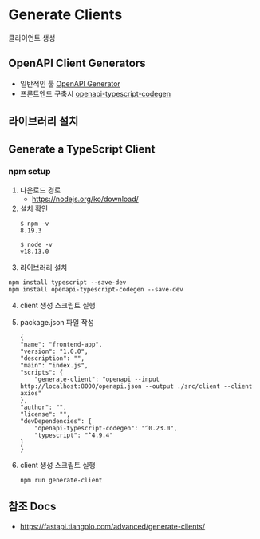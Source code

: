 # Generate Clients

클라이언트 생성


## OpenAPI Client Generators

- 일반적인 툴 [OpenAPI Generator](https://openapi-generator.tech/)
- 프론트엔드 구축시 [openapi-typescript-codegen](https://github.com/ferdikoomen/openapi-typescript-codegen)


## 라이브러리 설치

## Generate a TypeScript Client

### npm setup

1. 다운로드 경로
    - https://nodejs.org/ko/download/
2. 설치 확인
    ```
    $ npm -v
    8.19.3

    $ node -v
    v18.13.0
    ```
3. 라이브러리 설치

```
npm install typescript --save-dev
npm install openapi-typescript-codegen --save-dev
```

4. client 생성 스크립트 실행

1. package.json 파일 작성
    ```
    {
    "name": "frontend-app",
    "version": "1.0.0",
    "description": "",
    "main": "index.js",
    "scripts": {
        "generate-client": "openapi --input http://localhost:8000/openapi.json --output ./src/client --client axios"
    },
    "author": "",
    "license": "",
    "devDependencies": {
        "openapi-typescript-codegen": "^0.23.0",
        "typescript": "^4.9.4"
    }
    }
    ```

2. client 생성 스크립트 실행
    ```
    npm run generate-client
    ```


## 참조 Docs

- https://fastapi.tiangolo.com/advanced/generate-clients/
